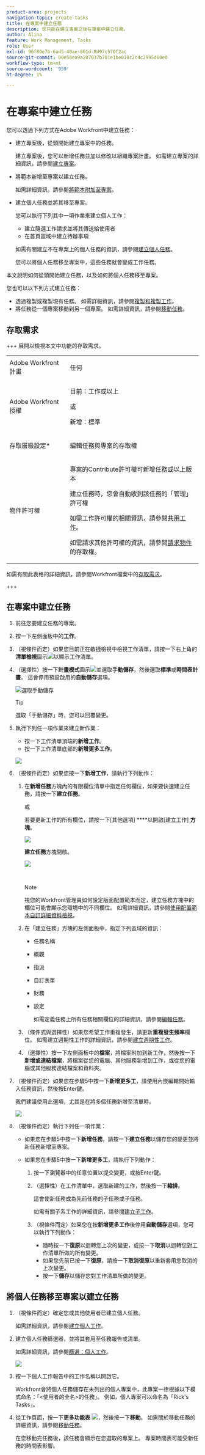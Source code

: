 ```yaml
---
product-area: projects
navigation-topic: create-tasks
title: 在專案中建立任務
description: 您只能在建立專案之後在專案中建立任務。
author: Alina
feature: Work Management, Tasks
role: User
exl-id: 96f80e7b-6ad5-40ae-861d-8d97c570f2ac
source-git-commit: 00e58ea9a207037b701e1be010c2c4c2995d60e0
workflow-type: tm+mt
source-wordcount: '959'
ht-degree: 1%

---
```


# 在專案中建立任務

<!-- Audited: 10/2024 -->

您可以透過下列方式在Adobe Workfront中建立任務：

* 建立專案後，從頭開始建立專案中的任務。

  建立專案後，您可以新增任務並加以修改以組織專案計畫。 如需建立專案的詳細資訊，請參閱[建立專案](../../../manage-work/projects/create-projects/create-project.md)。

* 將範本新增至專案以建立任務。

  如需詳細資訊，請參閱[將範本附加至專案](/help/quicksilver/manage-work/projects/create-and-manage-templates/attach-template-to-project.md)。

* 建立個人任務並將其移至專案。

  您可以執行下列其中一項作業來建立個人工作：

   * 建立隨選工作請求並將其傳送給使用者
   * 在首頁區域中建立待辦事項

  如需有關建立不在專案上的個人任務的資訊，請參閱[建立個人任務](/help/quicksilver/workfront-basics/updating-work-items-and-viewing-updates/create-personal-tasks.md)。

  您可以將個人任務移至專案中，這些任務就會變成工作任務。

本文說明如何從頭開始建立任務，以及如何將個人任務移至專案。

您也可以以下列方式建立任務：

* 透過複製或複製現有任務。 如需詳細資訊，請參閱[複製和複製工作](../../../manage-work/tasks/manage-tasks/copy-and-duplicate-tasks.md)。
* 將任務從一個專案移動到另一個專案。 如需詳細資訊，請參閱[移動任務](../../../manage-work/tasks/manage-tasks/move-tasks.md)。

## 存取需求

+++ 展開以檢視本文中功能的存取需求。

<table style="table-layout:auto"> 
 <col> 
 <col> 
 <tbody> 
  <tr> 
   <td role="rowheader">Adobe Workfront計畫</td> 
   <td> <p>任何</p> </td> 
  </tr> 
  <tr> 
   <td role="rowheader"> <p role="rowheader">Adobe Workfront授權</p> </td> 
   <td><p>目前：工作或以上</p> 
   或
   <p>新增：標準</p> </td> 
  </tr> 
  <tr> 
   <td role="rowheader">存取層級設定*</td> 
   <td> <p>編輯任務與專案的存取權</p></td> 
  </tr> 
  <tr> 
   <td role="rowheader">物件許可權</td> 
   <td> <p>專案的Contribute許可權可新增任務或以上版本</p> <p>建立任務時，您會自動收到該任務的「管理」許可權</p> <p> 如需工作許可權的相關資訊，請參閱<a href="../../../workfront-basics/grant-and-request-access-to-objects/share-a-task.md" class="MCXref xref">共用工作</a>。 </p> <p>如需請求其他許可權的資訊，請參閱<a href="../../../workfront-basics/grant-and-request-access-to-objects/request-access.md" class="MCXref xref">請求物件</a>的存取權。</p> </td> 
  </tr> 
 </tbody> 
</table>

如需有關此表格的詳細資訊，請參閱Workfront檔案中的[存取需求](/help/quicksilver/administration-and-setup/add-users/access-levels-and-object-permissions/access-level-requirements-in-documentation.md)。

+++

## 在專案中建立任務

1. 前往您要建立任務的專案。
1. 按一下左側面板中的&#x200B;**工作**。
1. （視條件而定）如果您目前正在敏捷檢視中檢視工作清單，請按一下右上角的&#x200B;**清單檢視**&#x200B;圖示![](assets/list-view-in-agile-view-for-tasks.png)以顯示工作清單。
1. （選擇性）按一下&#x200B;**計畫模式**&#x200B;圖示![](assets/nwe-plan-mode-icon-task-list.png)並選取&#x200B;**手動儲存**，然後選取&#x200B;**標準**&#x200B;或&#x200B;**時間表計畫**。 這會停用預設啟用的&#x200B;**自動儲存**&#x200B;選項。

   ![選取手動儲存](assets/manual-save-option.png)

   >[!TIP]
   >
   >選取「手動儲存」時，您可以回覆變更。

1. 執行下列任一項作業來建立新作業：

   * 按一下工作清單頂端的&#x200B;**新增工作**。
   * 按一下工作清單底部的&#x200B;**新增更多工作**。

   ![](assets/qs-new-task-or-add-task-buttons-in-list-highlighted-350x242.png)

1. （視條件而定）如果您按一下&#x200B;**新增工作**，請執行下列動作：

   1. 在&#x200B;**新增任務**&#x200B;方塊內的有限欄位清單中指定任何欄位，如果要快速建立任務，請按一下&#x200B;**建立任務**。

      或

      若要更新工作的所有欄位，請按一下[其他選項] ****&#x200B;以開啟[建立工作] **方塊**。

      ![](assets/nwe-create-task-small-screen-350x272.png)

      **建立任務**&#x200B;方塊開啟。

      ![](assets/create-task-larger-box-nwe-350x244.png)

       

      >[!NOTE]
      >
      >視您的Workfront管理員如何設定版面配置範本而定，建立任務方塊中的欄位可能會顯示您環境中的不同欄位。 如需詳細資訊，請參閱[使用配置範本自訂詳細資料檢視](../../../administration-and-setup/customize-workfront/use-layout-templates/customize-details-view-layout-template.md)。

   1. 在「建立任務」方塊的左側面板中，指定下列區域的資訊：

      * 任務名稱
      * 概觀
      * 指派
      * 自訂表單
      * 財務
      * 設定

        如需定義任務上所有任務相關欄位的詳細資訊，請參閱[編輯任務](../../../manage-work/tasks/manage-tasks/edit-tasks.md)。

   1. （條件式與選擇性）如果您希望工作重複發生，請更新&#x200B;**重複發生頻率**&#x200B;欄位。 如需建立週期性工作的詳細資訊，請參閱[建立週期性工作](../../../manage-work/tasks/create-tasks/create-recurring-tasks.md)。
   1. （選擇性）按一下左側面板中的&#x200B;**檔案**，將檔案附加到新工作，然後按一下&#x200B;**新增或連結檔案**，將檔案從您的電腦、其他服務新增到工作，或從您的電腦或其他服務連結檔案和資料夾。

1. （視條件而定）如果您在步驟5中按一下&#x200B;**新增更多工**，請使用內嵌編輯開始輸入任務資訊，然後按Enter鍵。

   <!--
   <p data-mc-conditions="QuicksilverOrClassic.Draft mode">(NOTE: ensure this stays accurate)</p>
   -->

   我們建議使用此選項，尤其是在將多個任務新增至清單時。

   ![](assets/add-more-tasks-inline.png)

1. （視條件而定）執行下列任一項作業：

   * 如果您在步驟5中按一下&#x200B;**新增任務**，請按一下&#x200B;**建立任務**&#x200B;以儲存您的變更並將新任務新增至專案。

     <!--   
     <p data-mc-conditions="QuicksilverOrClassic.Draft mode">(NOTE: is this step still right?)</p>   
     -->

   * 如果您在步驟5中按一下&#x200B;**新增更多工**，請執行下列動作：

     <!--   
     <p data-mc-conditions="QuicksilverOrClassic.Draft mode">(NOTE: is this step still right?) </p>   
     -->

      1. 按一下瀏覽器中的任意位置以提交變更，或按Enter鍵。
      1. （選擇性）在工作清單中，選取新建的工作，然後按一下&#x200B;**縮排**。

         這會使新任務成為先前任務的子任務或子任務。

         如需有關子系工作的詳細資訊，請參閱[建立子工作](/help/quicksilver/manage-work/tasks/create-tasks/create-subtasks.md)。

      1. （視條件而定）如果您在按&#x200B;**新增更多工作**&#x200B;後停用&#x200B;**自動儲存**&#x200B;選項，您可以執行下列動作：

         * 隨時按一下&#x200B;**復原**&#x200B;以迴轉您上次的變更，或按一下&#x200B;**取消**&#x200B;以迴轉您對工作清單所做的所有變更。
         * 如果您先前已按一下&#x200B;**復原**，請按一下&#x200B;**取消復原**&#x200B;以重新套用您取消的上次變更。
         * 按一下&#x200B;**儲存**&#x200B;以儲存您對工作清單所做的變更。

## 將個人任務移至專案以建立任務

1. （視條件而定）確定您或其他使用者已建立個人任務。

   如需詳細資訊，請參閱[建立個人工作](/help/quicksilver/workfront-basics/updating-work-items-and-viewing-updates/create-personal-tasks.md)。
1. 建立個人任務篩選器，並將其套用至任務報告或清單。

   如需詳細資訊，請參閱[篩選：個人工作](/help/quicksilver/reports-and-dashboards/reports/custom-view-filter-grouping-samples/filter-personal-tasks.md)。

   ![](assets/personal-tasks-report.png)
1. 按一下個人工作報告中的工作名稱以開啟它。

   Workfront會將個人任務儲存在未列出的個人專案中，此專案一律根據以下模式命名：「&lt;使用者的全名>的任務」。 例如，個人專案可以命名為「Rick&#39;s Tasks」。

1. 從工作頁面，按一下&#x200B;**更多功能表** ![](assets/more-icon.png)，然後按一下&#x200B;**移動**。 如需關於移動任務的詳細資訊，請參閱[移動任務](/help/quicksilver/manage-work/tasks/manage-tasks/move-tasks.md)。

   在您移動完任務後，該任務會顯示在您選取的專案上。 專案時間表可能受新任務的時間表影響。
